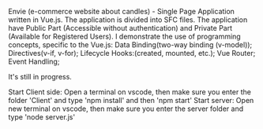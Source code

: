 Envie (e-commerce website about candles) - Single Page Application written in Vue.js. The application is divided into SFC files. The application have Public Part (Accessible without authentication) and Private Part (Available for Registered Users). I demonstrate the use of programming concepts, specific to the Vue.js: 
Data Binding(two-way binding (v-model));
Directives(v-if, v-for);
Lifecycle Hooks:(created, mounted, etc.);
Vue Router;
Event Handling;

It's still in progress.


Start Client side: Open a terminal on vscode, then make sure you enter the folder 'Client' and type 'npm install' and then 'npm start' Start server: Open new terminal on vscode, then make sure you enter the server folder and type 'node server.js'
